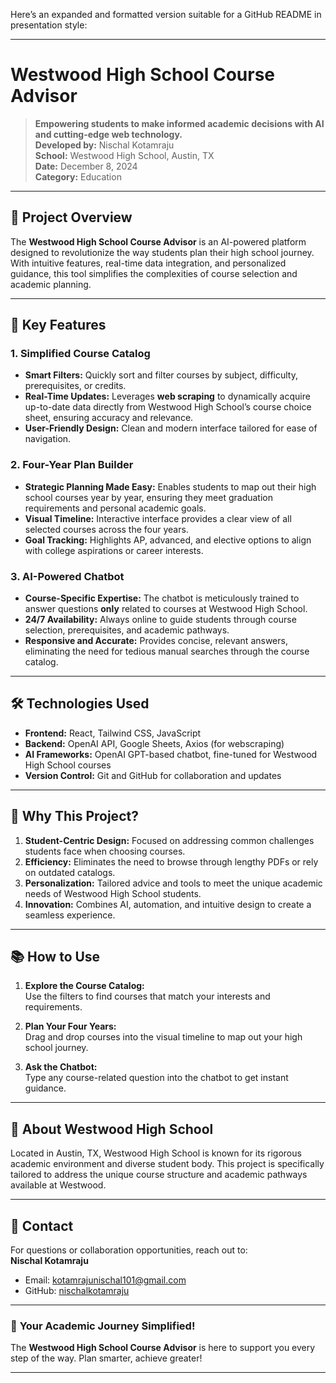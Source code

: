 Here’s an expanded and formatted version suitable for a GitHub README in presentation style:

---

# **Westwood High School Course Advisor**

> **Empowering students to make informed academic decisions with AI and cutting-edge web technology.**  
> **Developed by:** Nischal Kotamraju  
> **School:** Westwood High School, Austin, TX  
> **Date:** December 8, 2024  
> **Category:** Education  

---

## 🌟 **Project Overview**

The **Westwood High School Course Advisor** is an AI-powered platform designed to revolutionize the way students plan their high school journey. With intuitive features, real-time data integration, and personalized guidance, this tool simplifies the complexities of course selection and academic planning.  

---

## 🔑 **Key Features**

### 1. **Simplified Course Catalog**
- **Smart Filters:** Quickly sort and filter courses by subject, difficulty, prerequisites, or credits.  
- **Real-Time Updates:** Leverages **web scraping** to dynamically acquire up-to-date data directly from Westwood High School’s course choice sheet, ensuring accuracy and relevance.  
- **User-Friendly Design:** Clean and modern interface tailored for ease of navigation.  

### 2. **Four-Year Plan Builder**
- **Strategic Planning Made Easy:** Enables students to map out their high school courses year by year, ensuring they meet graduation requirements and personal academic goals.  
- **Visual Timeline:** Interactive interface provides a clear view of all selected courses across the four years.  
- **Goal Tracking:** Highlights AP, advanced, and elective options to align with college aspirations or career interests.  

### 3. **AI-Powered Chatbot**
- **Course-Specific Expertise:** The chatbot is meticulously trained to answer questions **only** related to courses at Westwood High School.  
- **24/7 Availability:** Always online to guide students through course selection, prerequisites, and academic pathways.  
- **Responsive and Accurate:** Provides concise, relevant answers, eliminating the need for tedious manual searches through the course catalog.  

---

## 🛠 **Technologies Used**

- **Frontend:** React, Tailwind CSS, JavaScript
- **Backend:** OpenAI API, Google Sheets, Axios (for webscraping)
- **AI Frameworks:** OpenAI GPT-based chatbot, fine-tuned for Westwood High School courses  
- **Version Control:** Git and GitHub for collaboration and updates  

---

## 🎯 **Why This Project?**

1. **Student-Centric Design:** Focused on addressing common challenges students face when choosing courses.  
2. **Efficiency:** Eliminates the need to browse through lengthy PDFs or rely on outdated catalogs.  
3. **Personalization:** Tailored advice and tools to meet the unique academic needs of Westwood High School students.  
4. **Innovation:** Combines AI, automation, and intuitive design to create a seamless experience.  

---

## 📚 **How to Use**

1. **Explore the Course Catalog:**  
   Use the filters to find courses that match your interests and requirements.  

2. **Plan Your Four Years:**  
   Drag and drop courses into the visual timeline to map out your high school journey.  

3. **Ask the Chatbot:**  
   Type any course-related question into the chatbot to get instant guidance.  

---

## 🏫 **About Westwood High School**
Located in Austin, TX, Westwood High School is known for its rigorous academic environment and diverse student body. This project is specifically tailored to address the unique course structure and academic pathways available at Westwood.

---

## 📧 **Contact**
For questions or collaboration opportunities, reach out to:  
**Nischal Kotamraju**  
- Email: [kotamrajunischal101@gmail.com](mailto:kotamrajunischal101@gmail.com)  
- GitHub: [nischalkotamraju](https://github.com/nischalkotamraju)

---

### 🙌 **Your Academic Journey Simplified!**  
The **Westwood High School Course Advisor** is here to support you every step of the way. Plan smarter, achieve greater!

--- 

